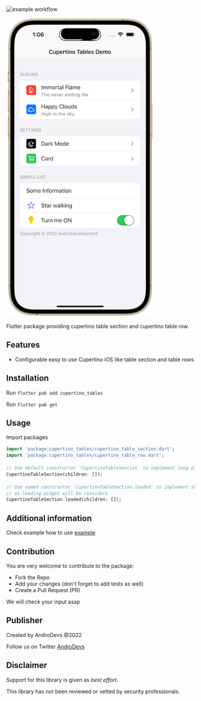 ![example workflow](https://github.com/esodot/flutter_cupertino_tables/actions/workflows/flutter.yml/badge.svg)

![In-App Review iOS Demo](https://github.com/esodot/flutter_cupertino_tables/blob/master/screenshots/example.png?raw=true)

Flutter package providing cupertino table section and cupertino table row.

## Features

- Configurable easy to use Cupertino iOS like table section and table rows

## Installation

Run `flutter pub add cupertino_tables`

Run `flutter pub get`

## Usage

Import packages

```dart
import 'package:cupertino_tables/cupertino_table_section.dart';
import 'package:cupertino_tables/cupertino_table_row.dart';

// Use default constructor `CupertinoTableSection` to implement long dividers between rows.
CupertinoTableSection(children: []);

// Use named constructor `CupertinoTableSection.leaded` to implement short dividers between rows, 
// as leading widget will be considers
CupertinoTableSection.leaded(children: []);
```

## Additional information

Check example how to use [example](example/README.md)

## Contribution

You are very welcome to contribute to the package:

- Fork the Repo
- Add your changes (don't forget to add tests as well)
- Create a Pull Request (PR)

We will check your input asap

## Publisher

Created by AndroDevs @2022

Follow us on Twitter [AndroDevs](https://twitter.com/AndroDevs)

## Disclaimer

Support for this library is given as _best effort_.

This library has not been reviewed or vetted by security professionals.
